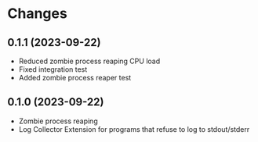 # Changes

## 0.1.1 (2023-09-22)
- Reduced zombie process reaping CPU load
- Fixed integration test
- Added zombie process reaper test

## 0.1.0 (2023-09-22)
- Zombie process reaping
- Log Collector Extension for programs that refuse to log to stdout/stderr
